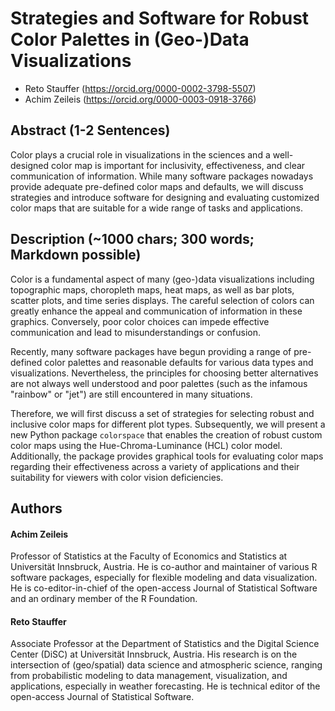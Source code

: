 # Strategies and Software for Robust Color Palettes in (Geo-)Data Visualizations

* Reto Stauffer (https://orcid.org/0000-0002-3798-5507)
* Achim Zeileis (https://orcid.org/0000-0003-0918-3766)


## Abstract (1-2 Sentences)

Color plays a crucial role in visualizations in the sciences and a
well-designed color map is important for inclusivity, effectiveness, and clear
communication of information. While many software packages nowadays provide adequate
pre-defined color maps and defaults, we will discuss strategies and introduce
software for designing and evaluating customized color maps that are suitable
for a wide range of tasks and applications.


## Description (~1000 chars; 300 words; Markdown possible)

Color is a fundamental aspect of many (geo-)data visualizations including
topographic maps, choropleth maps, heat maps, as well as bar plots, scatter
plots, and time series displays. The careful selection of colors can greatly
enhance the appeal and communication of information in these graphics.
Conversely, poor color choices can impede effective communication and lead to
misunderstandings or confusion.

Recently, many software packages have begun providing a range of pre-defined
color palettes and reasonable defaults for various data types and
visualizations. Nevertheless, the principles for choosing better alternatives
are not always well understood and poor palettes (such as the infamous "rainbow"
or "jet") are still encountered in many situations.

Therefore, we will first discuss a set of strategies for selecting robust and
inclusive color maps for different plot types. Subsequently, we will present a
new Python package `colorspace` that enables the creation of robust custom color
maps using the Hue-Chroma-Luminance (HCL) color model. Additionally, the package
provides graphical tools for evaluating color maps regarding their effectiveness
across a variety of applications and their suitability for viewers with color
vision deficiencies.


## Authors

#### Achim Zeileis

Professor of Statistics at the Faculty of Economics and Statistics at
Universität Innsbruck, Austria. He is co-author and maintainer of various R
software packages, especially for flexible modeling and data visualization. He
is co-editor-in-chief of the open-access Journal of Statistical Software and an
ordinary member of the R Foundation.

#### Reto Stauffer

Associate Professor at the Department of Statistics and the Digital Science
Center (DiSC) at Universität Innsbruck, Austria. His research is on the
intersection of (geo/spatial) data science and atmospheric science, ranging from
probabilistic modeling to data management, visualization, and applications,
especially in weather forecasting. He is technical editor of the open-access
Journal of Statistical Software.
